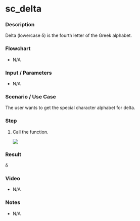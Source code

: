 ﻿# sc_delta

### Description

Delta (lowercase δ) is the fourth letter of the Greek alphabet.

### Flowchart

- N/A 

### Input / Parameters

- N/A

### Scenario / Use Case

The user wants to get the special character alphabet for delta.

### Step

1. Call the function.
    
    ![](../../../../document/function/SpecialCharacter/sc_delta1/sc_delta-step-1.png?raw=true)
 
### Result

 δ
 
### Video

- N/A

<!--[![Video](http://i.imgur.com/Ot5DWAW.png)](https://youtu.be/StTqXEQ2l-Y?t=35s)-->

### Notes

- N/A